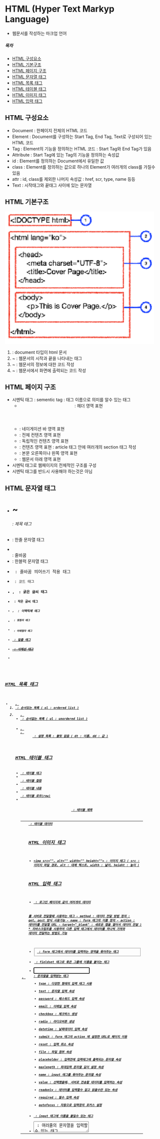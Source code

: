 # HTML (Hyper Text Markyp Language)
- 웹문서를 작성하는 마크업 언어
##### 목차
- [HTML 구성요소](#html-구성요소)
- [HTML 기본구조](#html-기본구조)
- [HTML 페이지 구조](#html-페이지-구조)
- [HTML 문자열 태그](#html-문자열-태그)
- [HTML 목록 태그](#html-목록-태그)
- [HTML 테이블 태그](#html-테이블-태그)
- [HTML 이미지 태그](#html-이미지-태그)
- [HTML 입력 태그](#html-입력-태그)
## HTML 구성요소
- Document : 한페이지 전체의 HTML 코드
- Element : Document를 구성하는 Start Tag, End Tag, Text로 구성되어 있는 HTML 코드
- Tag : Element의 기능을 정의하는 HTML 코드 : Start Tag와 End Tag가 있음
- Attribute : Start Tag에 있는 Tag의 기능을 정의하는 속성값
- id : Element를 정의하는 Document에서 유일한 값
- class : Element를 정의하는 값으로 하나의 Element가 여러개의 class를 가질수 있음
- attr : id, class를 제외한 나머지 속성값 : href, scr, type, name 등등
- Text : 시작태그와 끝태그 사이에 있는 문자열

## HTML 기본구조
![기본구조 이미지](./img/html_structure.png)  
1. <!DOCTYPE html> : document 타입이 html 문서
2. <html> ~ </html> : 웹문서의 시작과 끝을 나타내는 태그
3. <head> ~ </head> : 웹문서의 정보에 대한 코드 작성
4. <body> ~ <body> : 웹문서에서 화면에 출력되는 코드 작성

## HTML 페이지 구조
- 시멘틱 태그 : sementic tag : 태그 이름으로 의미를 알수 있는 태그
    - <header> : 헤더 영역 표현
    - <nav> : 네이게이션 바 영역 표현
    - <main> : 전체 컨텐츠 영역 표현
    - <article> : 독립적인 컨텐츠 영역 표현
    - <section> : 컨텐츠 영역 표현 : article 태그 안에 여러개의 section 태그 작성
    - <aside> : 본문 오른쪽이나 왼쪽 영역 표현
    - <footer> : 웹문서 아래 영역 표현
- 시멘틱 태그로 웹페이지의 전체적인 구조를 구성
- 시멘틱 태그를 반드시 사용해야 하는것은 아님

## HTML 문자열 태그
- <h1> ~ <h6> : 제목 태그
- <p> : 한줄 문자열 태그
- <br> : 줄바꿈
- <span> : 한블럭 문자열 태그
- <pre> : 줄바꿈 띄어쓰기 적용 태그
- <code> : 코드 태그
- <strong>, <b> : 굵은 글씨 태그
- <small> : 작은 글씨 태그
- <em>, <i> : 이택릭체 태그
- <sup> : 윗첨자 태그
- <sub> : 아래첨자 태그
- <u> : 밑줄 태그
- <del> : 삭제선 태그
- <a href="" target="_blank">

## HTML 목록 태그
- <ol>, <li> : 순서있는 목록 ( ol : ordered list )
- <ul>, <li> : 순서없는 목록 ( ul : unordered list )
- <dl>, <dt>, <dd> : 설명 목록 : 불릿 없음 ( dt : 이름, dd : 값 )

## HTML 테이블 태그
- <table> : 테이블 태그
- <caption> : 테이블 제목
- <thead> : 테이블 컬럼
- <tbody> : 테이블 내용
- <tr> : 테이블 로우(row)
- <th>, <td> : 테이블 데이터
## HTML 이미지 태그
- <img src="", alt="" width="" height=""> : 이미지 태그 ( src : 이미지 파일 경로, alt : 대체 텍스트,
width : 넓이, height : 높이 )
## HTML 입력 태그
- <form method="" name="", action="" target="_blank"> : 로그인 페이지와 같이 여러개의 데이터
를 서버로 전달할때 사용하는 태그
    - method : 데이터 전달 방법 정의 : get, post 방식 사용가능
    - name : form 태그의 이름 정의
    - action : 데이터를 전달할 URL
    - target="_blank" : 새로운 탭을 열어서 데이터 전달 )
    * 자바스크립트를 사용하여 다른 입력 태그에서 데이터를 하나씩 가져와 데이터 전달하는 방법도 가능
- <fieldset> : form 태그에서 데이터를 입력하는 영역을 묶어주는 태그
- <legend> : fieldset 태그로 묶은 그룹에 이름을 붙이는 태그
- <input type="" placeholder="" maxlength="" name="" value="" readonly required autofocus> : 문자열을 입력받는 태그
    - type : 다양한 형태의 입력 태그 사용
    - text : 문자열 입력 속성
    - password : 패스워드 입력 속성
    - email : 이메일 입력 속성
    - checkbox : 체크박스 생성
    - radio : 라디오버튼 생성
    - datetime : 날짜데이터 입력 속성
    - submit : form 태그의 action 에 설정한 URL로 페이지 이동
    - reset : 입력 취소 속성
    - file : 파일 첨부 속성
    - placeholder : 입력전에 입력태그에 출력되는 문자열 속성
    - maxlength : 최대입력 문자열 길이 설정 속성
    - name : input 태그를 묶어주는 문자열 속성
    - value : 선택했을때, 서버로 전송할 데이터를 입력하는 속성
    - readonly : 데이터를 입력할수 없고 읽을수만 있는 속성
    - required : 필수 입력 속성
    - autofocus : 자동으로 입력창의 포커스 설정
- <label> : input 태그에 이름을 붙일수 있는 태그
- <textarea cols="" rows=""> : 여러줄의 문자열을 입력할수 있는 태그
    - cols : 컬럼수 태그의 너비 설정
    - rows : 행수 태그의 높이 설정